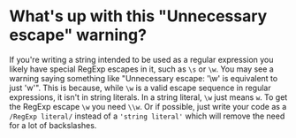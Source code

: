 # What's up with this "Unnecessary escape" warning?

If you're writing a string intended to be used as a regular expression you likely have special RegExp escapes in it, such as `\s` or `\w`. You may see a warning saying something like "Unnecessary escape: '\w' is equivalent to just 'w'". This is because, while `\w` is a valid escape sequence in regular expressions, it isn't in string literals. In a string literal, `\w` just means `w`. To get the RegExp escape `\w` you need `\\w`. Or if possible, just write your code as a `/RegExp literal/` instead of a `'string literal'` which will remove the need for a lot of backslashes.